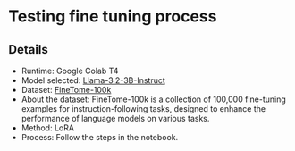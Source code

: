 # Testing fine tuning process

## Details

- Runtime: Google Colab T4
- Model selected: [Llama-3.2-3B-Instruct](https://huggingface.co/unsloth/Llama-3.2-3B-Instruct)
- Dataset: [FineTome-100k](https://huggingface.co/datasets/mlabonne/FineTome-100k)
- About the dataset: FineTome-100k is a collection of 100,000 fine-tuning examples for instruction-following tasks, designed to enhance the performance of language models on various tasks.
- Method: LoRA
- Process: Follow the steps in the notebook.
  
